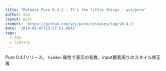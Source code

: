 ```yaml
---
title: "Release Pure 0.4.1 - It's the little things · yui/pure"
author: azu
layout: post
itemUrl: 'https://github.com/yui/pure/releases/tag/v0.4.1'
date: '2014-02-07T13:27:51.864Z'
tags:
  - CSS
  - library
---
```

Pure 0.4.1リリース。
`hidden` 属性で表示の有無、input要素周りのスタイル修正等

